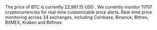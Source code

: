 The price of BTC is currently 22,981.15 USD . We currently monitor 11707 cryptocurrencies for real-time customizable price alerts. Real-time price monitoring across 34 exchanges, including Coinbase, Binance, Bittrex, BitMEX, Kraken and Bitfinex.
